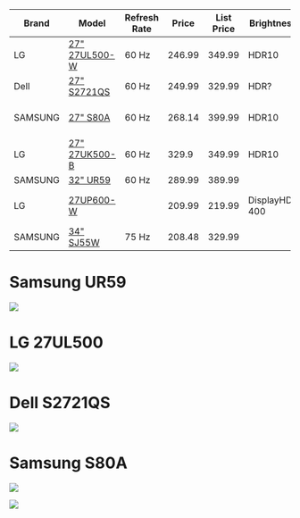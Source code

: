 | Brand    | Model              | Refresh Rate | Price  | List Price | Brightness     | Color Gamut      |
|----------|--------------------|--------------|--------|------------|----------------|------------------|
| LG       | [27" 27UL500-W](https://www.amazon.com/LG-27UL500-W-27-Inch-Freesync-Technology/dp/B07PGL2WVS/ref=sr_1_3?keywords=4k+27%22+monitor&qid=1677366759&sr=8-3)      | 60 Hz        | 246.99 | 349.99     | HDR10          | sRGB 98%         |
| Dell     | [27" S2721QS](https://www.amazon.com/Dell-S2721QS-Ultra-Thin-DisplayPort-Certified/dp/B08DQWG3JG/ref=sr_1_4?keywords=4k%2B27%22%2Bmonitor&qid=1677366759&sr=8-4&th=1)        | 60 Hz        | 249.99 | 329.99     | HDR?           | 99% sRGB         |
| SAMSUNG  | [27" S80A](https://www.amazon.com/SAMSUNG-3840x2160-Computer-Adjustable-LS27A800UNNXZA/dp/B09FRCXSJK/ref=sr_1_5?keywords=4k+27%22+monitor&qid=1677366759&sr=8-5)           | 60 Hz        | 268.14 | 399.99     | HDR10          | 1 Billion Colors |
| LG       | [27" 27UK500-B](https://www.amazon.com/LG-27UK500-B-FreeSync-Technology-Compatibility/dp/B08C2HRGG6/ref=sr_1_6?keywords=4k%2B27%22%2Bmonitor&qid=1677366759&sr=8-6&th=1)      | 60 Hz        | 329.9  | 349.99     | HDR10          | SRGB 98%         |
| SAMSUNG  | [32" UR59](https://www.amazon.com/Samsung-Class-Curved-Monitor-LU32R591CWNXZA/dp/B082321Z23/ref=sxin_17_pa_sp_search_thematic_sspa)           | 60 Hz        | 289.99 | 389.99     |                |                  |
| LG       | [27UP600-W](https://www.amazon.com/LG-27UP600-W-DisplayHDR-FreeSync-Stabilizer/dp/B09S1YR46Y/ref=sr_1_3?crid=1PBO1DDVAIXRW&keywords=4k+monitor+27up600&qid=1677366998&sprefix=4k+monitor+27up600%2Caps%2C117&sr=8-3)          |              | 209.99 | 219.99     | DisplayHDR 400 | DCI-P3 95%       |
| SAMSUNG  | [34" SJ55W](https://www.amazon.com/Samsung-S34J55W-34-Inch-Ultrawide-LS34J550WQNXZA/dp/B07FBS36W2/ref=sr_1_3?crid=1ZOJ14ONSRENY&keywords=4k%2Bmonitor%2Bsj55w&qid=1677367029&sprefix=4k%2Bmonitor%2Bsj55w%2Caps%2C97&sr=8-3&th=1)          | 75 Hz        | 208.48 | 329.99     |                |                  |

# Samsung UR59

![](https://m.media-amazon.com/images/I/41m2Jnw8q+L._AC_.jpg)

# LG 27UL500
![](https://m.media-amazon.com/images/I/41ypxQuSSDS._AC_SL1283_.jpg)

# Dell S2721QS
![](https://m.media-amazon.com/images/I/51v+O3gLfeS._AC_SL1500_.jpg)

# Samsung S80A

![](https://m.media-amazon.com/images/I/71ebISS-qmS._AC_SL1500_.jpg)

![](https://m.media-amazon.com/images/I/81rH2t6dh6S._AC_SL1500_.jpg)